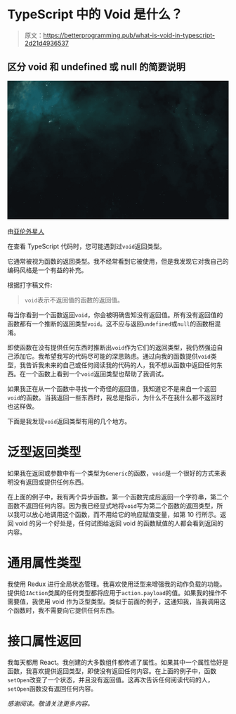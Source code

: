 # TypeScript 中的 Void 是什么？

> 原文：<https://betterprogramming.pub/what-is-void-in-typescript-2d21d4936537>

## 区分 void 和 undefined 或 null 的简要说明

![](img/e226ed888863bee419bd25170349d9ac.png)

由[亚伦外星人](https://stock.adobe.com/contributor/207444136/aaron-alien?load_type=author&prev_url=detail)

在查看 TypeScript 代码时，您可能遇到过`void`返回类型。

它通常被视为函数的返回类型。我不经常看到它被使用，但是我发现它对我自己的编码风格是一个有益的补充。

根据打字稿文件:

> `void`表示不返回值的函数的返回值。

每当你看到一个函数返回`void`，你会被明确告知没有返回值。所有没有返回值的函数都有一个推断的返回类型`void`。这不应与返回`undefined`或`null`的函数相混淆。

即使函数在没有提供任何东西时推断出`void`作为它们的返回类型，我仍然强迫自己添加它。我希望我写的代码尽可能的深思熟虑。通过向我的函数提供`void`类型，我告诉我未来的自己或任何阅读我的代码的人，我不想从函数中返回任何东西。在一个函数上看到一个`void`返回类型也帮助了我调试。

如果我正在从一个函数中寻找一个奇怪的返回值，我知道它不是来自一个返回`void`的函数。当我返回一些东西时，我总是指示，为什么不在我什么都不返回时也这样做。

下面是我发现`void`返回类型有用的几个地方。

# 泛型返回类型

如果我在返回或参数中有一个类型为`Generic`的函数，`void`是一个很好的方式来表明没有返回或提供任何东西。

在上面的例子中，我有两个异步函数。第一个函数完成后返回一个字符串，第二个函数不返回任何内容。因为我已经显式地将`void`写为第二个函数的返回类型，所以我可以放心地调用这个函数，而不用给它的响应赋值变量，如第 10 行所示。返回 void 的另一个好处是，任何试图给返回 void 的函数赋值的人都会看到返回的内容。

# 通用属性类型

我使用 Redux 进行全局状态管理。我喜欢使用泛型来增强我的动作负载的功能。提供给`IAction`类属的任何类型都将应用于`action.payload`的值。如果我的操作不需要值，我使用 void 作为泛型类型。类似于前面的例子，这通知我，当我调用这个函数时，我不需要向它提供任何东西。

# 接口属性返回

我每天都用 React。我创建的大多数组件都传递了属性。如果其中一个属性恰好是函数，我喜欢提供返回类型，即使没有返回任何内容。在上面的例子中，函数`setOpen`改变了一个状态，并且没有返回值。这再次告诉任何阅读代码的人，`setOpen`函数没有返回任何内容。

*感谢阅读。敬请关注更多内容。*